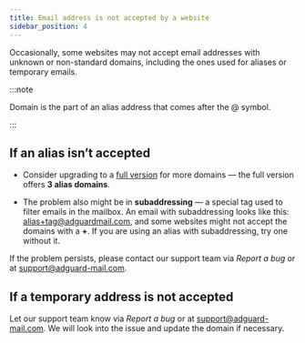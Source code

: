```yaml
---
title: Email address is not accepted by a website
sidebar_position: 4
---
```


Occasionally, some websites may not accept email addresses with unknown or non-standard domains, including the ones used for aliases or temporary emails.

:::note

Domain is the part of an alias address that comes after the @ symbol.

:::

## If an alias isn’t accepted

- Consider upgrading to a [full version](https://adguard-mail.com/license.html) for more domains — the full version offers **3 alias domains**.

- The problem also might be in **subaddressing** — a special tag used to filter emails in the mailbox. An email with subaddressing looks like this: <alias+tag@adguardmail.com>, and some websites might not accept the domains with a **+**. If you are using an alias with subaddressing, try one without it.

If the problem persists, please contact our support team via *Report a bug* or at <support@adguard-mail.com>.

## If a temporary address is not accepted

Let our support team know via *Report a bug* or at <support@adguard-mail.com>. We will look into the issue and update the domain if necessary.
